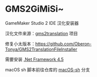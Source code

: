 # GMS2GiMiSi~

 GameMaker Studio 2 IDE 汉化安装器

汉化文件来源：[gms2translation](https://github.com/GamemakerChina/gms2translation/tree/gh-pages) 项目

修复小太版本：https://github.com/Oberon-Tonya/GMS2TranslationFileInstaller

需要安装 [.Net Framework 4.5](https://www.microsoft.com/zh-CN/download/details.aspx?id=30653)

macOS sh 脚本前往仓库的 [macOS-sh](https://github.com/GamemakerChina/GMS2TranslationFileInstaller/tree/macOS-sh) 分支
